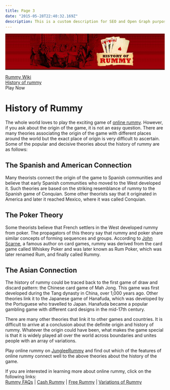 ```yaml
---
title: Page 3
date: "2015-05-28T22:40:32.169Z"
description: This is a custom description for SEO and Open Graph purposes, rather than the default generated excerpt. Simply add a description field to the frontmatter.
---
```


<div id="container" class="new-design-cont clearfix">

<div class="static-banner-hlder" style="background:#450e07 !important;">

![History of rummy](./History-of-Rummy.jpg)

</div>

<div class="breadcrumb-bar">
   <div class="breadcrumb-bar-sub" id="breadcrumbBar">
      <div><a href="https://www.jungleerummy.com/rummy-wiki">
         Rummy Wiki
         </a>
      </div>
      <div><a href="https://www.jungleerummy.com/rummy-wiki/history-of-rummy">
         History of rummy
         </a>
      </div>
      <div id="breadcrumb_cta"><span class="breadcrum_cta_button breadcrum_cta1" onclick="window.location = &#39;client/lobby&#39;" id="play_now_cta_bc">Play Now</span></div>
   </div>
</div>

<div class="wrapper">

<div class="page-text clearfix">

<div id="poker_txt_bg" style="min-height: 900px;">

# History of Rummy

<div class="mobile-rummy-cont cont-section">

The whole world loves to play the exciting game of [online rummy](https://www.jungleerummy.com/). However, if you ask about the origin of the game, it is not an easy question. There are many theories associating the origin of the game with different places around the world but the exact place of origin is very difficult to ascertain. Some of the popular and decisive theories about the history of rummy are as follows:

<div class="tabcontentarea">

<div class="tabcontent" id="tab2">

## The Spanish and American Connection

Many theorists connect the origin of the game to Spanish communities and believe that early Spanish communities who moved to the West developed it. Such theories are based on the striking resemblance of rummy to the Spanish game of Conquian. Some other theorists say that it originated in America and later it reached Mexico, where it was called Conquian.

## The Poker Theory

Some theorists believe that French settlers in the West developed rummy from poker. The propagators of this theory say that rummy and poker share similar concepts of forming sequences and groups. According to [<u>John Scarne</u>](http://en.wikipedia.org/wiki/John_Scarne), a famous author on card games, rummy was derived from the card game called Whiskey Poker and was later known as Rum Poker, which was later renamed Rum, and finally called Rummy.

## The Asian Connection

The history of rummy could be traced back to the first game of draw and discard pattern: the Chinese card game of Mah Jong. This game was first developed during the Tang dynasty in China, over 1,000 years ago. Other theories link it to the Japanese game of Hanafuda, which was developed by the Portuguese who travelled to Japan. Hanafuda became a popular gambling game with different card designs in the mid-17th century.

There are many other theories that link it to other games and countries. It is difficult to arrive at a conclusion about the definite origin and history of rummy. Whatever the origin could have been, what makes the game special is that it is widely played all over the world across boundaries and unites people with an array of variations.

Play online rummy on [JungleeRummy](https://www.jungleerummy.com/) and find out which of the features of online rummy connect well to the above theories about the history of the game.

If you are interested in learning more about online rummy, click on the following links:  
[Rummy FAQs](https://www.jungleerummy.com/rummy-faq) | [Cash Rummy](https://www.jungleerummy.com/rummy-variations/cash-rummy) | [Free Rummy](https://www.jungleerummy.com/rummy-variations/free-rummy) | [Variations of Rummy](https://www.jungleerummy.com/rummy-variations)

</div>

</div>

</div>

</div>

</div>

</div>

</div>
